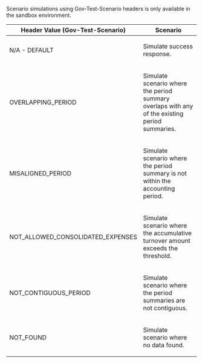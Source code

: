 <p>Scenario simulations using Gov-Test-Scenario headers is only available in the sandbox environment.</p>
<table>
    <thead>
        <tr>
            <th>Header Value (Gov-Test-Scenario)</th>
            <th>Scenario</th>
        </tr>
    </thead>
    <tbody>
        <tr>
            <td><p>N/A - DEFAULT</p></td>
            <td><p>Simulate success response.</p></td>
        </tr>
        <tr>
            <td><p>OVERLAPPING_PERIOD</p></td>
            <td><p>Simulate scenario where the period summary overlaps with any of the existing period summaries.</p></td>
        </tr>
        <tr>
            <td><p>MISALIGNED_PERIOD</p></td>
            <td><p>Simulate scenario where the period summary is not within the accounting period.</p></td>
        </tr>
        <tr>
            <td><p>NOT_ALLOWED_CONSOLIDATED_EXPENSES</p></td>
            <td><p>Simulate scenario where the accumulative turnover amount exceeds the threshold.</p></td>
        </tr>
        <tr>
            <td><p>NOT_CONTIGUOUS_PERIOD</p></td>
            <td><p>Simulate scenario where the period summaries are not contiguous.</p></td>
        </tr>
        <tr>
            <td><p>NOT_FOUND</p></td>
            <td><p>Simulate scenario where no data found.</p></td>
        </tr>
    </tbody>
</table>
